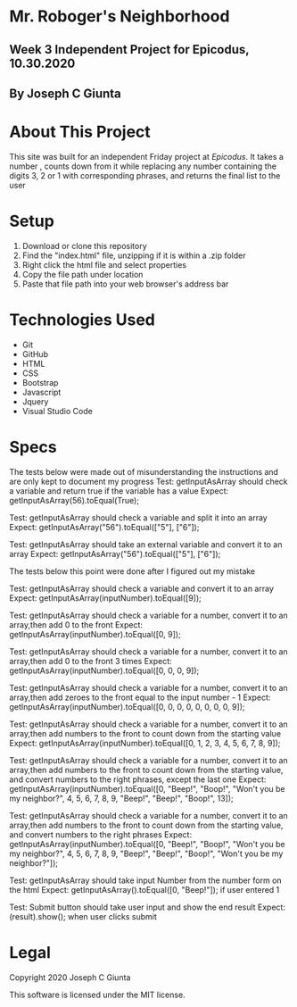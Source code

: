 # Mr. Roboger's Neighborhood
## Week 3 Independent Project for Epicodus, 10.30.2020
## By Joseph C Giunta
# About This Project
This site was built for an independent Friday project at _Epicodus_. It takes a number , counts down from it while replacing any number containing the digits 3, 2 or 1 with corresponding phrases, and returns the final list to the user

# Setup

1. Download or clone this repository
2. Find the "index.html" file, unzipping if it is within a .zip folder
3. Right click the html file and select properties
4. Copy the file path under location
5. Paste that file path into your web browser's address bar

# Technologies Used
* Git
* GitHub
* HTML
* CSS
* Bootstrap
* Javascript
* Jquery
* Visual Studio Code

# Specs
The tests below were made out of misunderstanding the instructions and are only kept to document my progress
  Test: getInputAsArray should check a variable and return true if the variable has a value
  Expect: getInputAsArray(56).toEqual(True);

  Test: getInputAsArray should check a variable and split it into an array
  Expect: getInputAsArray("56").toEqual(["5"], ["6"]);

  Test: getInputAsArray should take an external variable and convert it to an array
  Expect: getInputAsArray("56").toEqual(["5"], ["6"]);

The tests below this point were done after I figured out my mistake

  Test: getInputAsArray should check a variable and convert it to an array
  Expect: getInputAsArray(inputNumber).toEqual([9]);

  Test: getInputAsArray should check a variable for a number, convert it to an array,then add 0 to the front
  Expect: getInputAsArray(inputNumber).toEqual([0, 9]);

  Test: getInputAsArray should check a variable for a number, convert it to an array,then add 0 to the front 3 times
  Expect: getInputAsArray(inputNumber).toEqual([0, 0, 0, 9]);

  Test: getInputAsArray should check a variable for a number, convert it to an array,then add zeroes to the front equal to the input number - 1
  Expect: getInputAsArray(inputNumber).toEqual([0, 0, 0, 0, 0, 0, 0, 0, 9]);

  Test: getInputAsArray should check a variable for a number, convert it to an array,then add numbers to the front to count down from the starting value
  Expect: getInputAsArray(inputNumber).toEqual([0, 1, 2, 3, 4, 5, 6, 7, 8, 9]);

  Test: getInputAsArray should check a variable for a number, convert it to an array,then add numbers to the front to count down from the starting value, and convert numbers to the right phrases, except the last one
  Expect: getInputAsArray(inputNumber).toEqual([0, "Beep!", "Boop!", "Won't you be my neighbor?", 4, 5, 6, 7, 8, 9, "Beep!", "Beep!", "Boop!", 13]);

  Test: getInputAsArray should check a variable for a number, convert it to an array,then add numbers to the front to count down from the starting value, and convert numbers to the right phrases
  Expect: getInputAsArray(inputNumber).toEqual([0, "Beep!", "Boop!", "Won't you be my neighbor?", 4, 5, 6, 7, 8, 9, "Beep!", "Beep!", "Boop!", "Won't you be my neighbor?"]);

  Test: getInputAsArray should take input Number from the number form on the html
  Expect: getInputAsArray().toEqual([0, "Beep!"]); if user entered 1

  Test: Submit button should take user input and show the end result
  Expect: (result).show(); when user clicks submit

# Legal

Copyright 2020 Joseph C Giunta

This software is licensed under the MIT license.